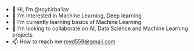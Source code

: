 - 👋 Hi, I’m @roybirballav
- 👀 I’m interested in Machine Learning,  Deep learning
- 🌱 I’m currently learning basics of Machine Learning
- 💞️ I’m looking to collaborate on AI, Data Science and Machine Learning projects
- 📫 How to reach me royd559@gmail.com

<!---
roybirballav/roybirballav is a ✨ special ✨ repository because its `README.md` (this file) appears on your GitHub profile.
You can click the Preview link to take a look at your changes.
--->
